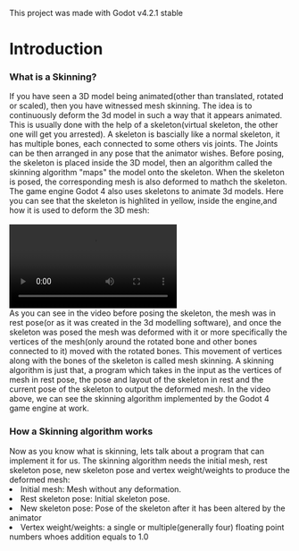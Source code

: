 This project was made with Godot v4.2.1 stable
<br>
<h1>Introduction</h1>
<h3>What is a Skinning?</h3>
If you have seen a 3D model being animated(other than translated, rotated or scaled), then you have witnessed mesh skinning. The idea is to continuously deform the 3d model in such a way that it appears animated.
<br>
This is usually done with the help of a skeleton(virtual skeleton, the other one will get you arrested). A skeleton is bascially like a normal skeleton, it has multiple bones, each connected to some others vis joints. The Joints can be then arranged in any pose that the animator wishes. 
Before posing, the skeleton is placed inside the 3D model, then an algorithm called the skinning algorithm "maps" the model onto the skeleton. When the skeleton is posed, the corresponding mesh is also deformed to mathch the skeleton.
<br>
The game engine Godot 4 also uses skeletons to animate 3d models. Here you can see that the skeleton is highlited in yellow, inside the engine,and how it is used to deform the 3D mesh:
<br>
<br>
<video src="https://github.com/user-attachments/assets/2c185548-9543-4356-bfbf-73c9cd040a35" ></video>
<br>
As you can see in the video before posing the skeleton, the mesh was in rest pose(or as it was created in the 3d modelling software), and once the skeleton was posed the mesh was deformed with it or more specifically the vertices of the mesh(only around the rotated bone and other bones connected to it) moved with the rotated bones. This movement of vertices along with the bones of the skeleton is called mesh skinning. A skinning algorithm is just that, a program which takes in the input as the vertices of mesh in rest pose, the pose and layout of the skeleton in rest and the current pose of the skeleton to output the deformed mesh. In the video above, we can see the skinning algorithm implemented by the Godot 4 game engine at work.
<br>
<h3>How a Skinning algorithm works</h3>
Now as you know what is skinning, lets talk about a program that can implement it for us. The skinning algorithm needs the initial mesh, rest skeleton pose, new skeleton pose and vertex weight/weights to produce the deformed mesh:
<br>
<li>Initial mesh: Mesh without any deformation.</li>
<li>Rest skeleton pose: Initial skeleton pose.</li>
<li>New skeleton pose: Pose of the skeleton after it has been altered by the animator</li>
<li>Vertex weight/weights: a single or multiple(generally four) floating point numbers whoes addition equals to 1.0</li>

<!-- The skinning algorithm needs the initial mesh(without any deformation), the initial skeleton pose(along with the skeleton's layout, i.e with the number and alignment of individual bones in 3D space), a different or current pose of the skeleton, the weight or weights(a floating point number between 0.0-1.0) of a vertex -->

